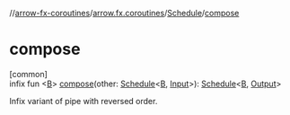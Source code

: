 //[arrow-fx-coroutines](../../../index.md)/[arrow.fx.coroutines](../index.md)/[Schedule](index.md)/[compose](compose.md)

# compose

[common]\
infix fun &lt;[B](compose.md)&gt; [compose](compose.md)(other: [Schedule](index.md)&lt;[B](compose.md), [Input](index.md)&gt;): [Schedule](index.md)&lt;[B](compose.md), [Output](index.md)&gt;

Infix variant of pipe with reversed order.

